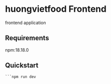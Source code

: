 # huongvietfood Frontend

frontend application

## Requirements

npm:18.18.0

## Quickstart

````npm i
```npm run dev
````
